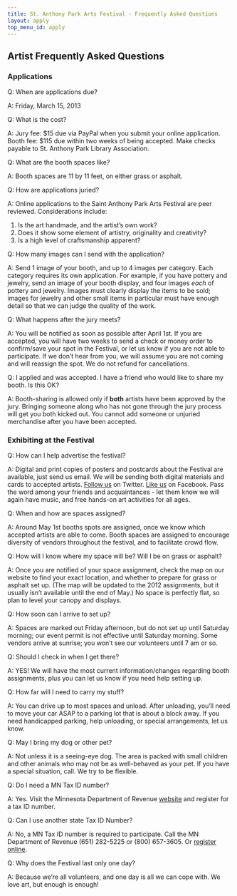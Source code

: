 ```yaml
---
title: St. Anthony Park Arts Festival - Frequently Asked Questions
layout: apply
top_menu_id: apply
---
```

## Artist Frequently Asked Questions

### Applications

Q: When are applications due?

A: Friday, March 15, 2013

Q: What is the cost?

A: Jury fee: $15 due via PayPal when you submit your online application.
Booth fee: $115 due within two weeks of being accepted.
Make checks payable to St. Anthony Park Library Association.

Q: What are the booth spaces like?

A: Booth spaces are 11 by 11 feet, on either grass or asphalt.

Q: How are applications juried?

A: Online applications to the Saint Anthony Park Arts Festival are peer reviewed. Considerations include:
1. Is the art handmade, and the artist’s own work? 
2. Does it show some element of artistry, originality and creativity?
3. Is a high level of craftsmanship apparent? 

Q: How many images can I send with the application?

A: Send 1 image of your booth, and up to 4 images per category. Each category requires its own application.
For example, if you have pottery and jewelry, send an image of your booth display, 
and four images *each* of pottery and jewelry.
Images must clearly display the items to be sold; 
images for jewelry and other small items in particular must have enough detail 
so that we can judge the quality of the work.

Q: What happens after the jury meets?

A: You will be notified as soon as possible after April 1st. 
If you are accepted, you will have two weeks to send a check or money order 
to confirm/save your spot in the Festival, 
or let us know if you are not able to participate. 
If we don’t hear from you, we will assume you are not coming 
and will reassign the spot. We do not refund for cancellations.

Q: I applied and was accepted. I have a friend who would like to share my booth. Is this OK?

A: Booth-sharing is allowed only if **both** artists have been approved by the jury. 
Bringing someone along who has not gone through the jury process 
will get you both kicked out.
You cannot add someone or unjuried merchandise after you have been accepted.

### Exhibiting at the Festival

Q: How can I help advertise the festival?

A: Digital and print copies of posters and postcards about the Festival are available,
just send us email. We will be sending both digital materials and cards 
to accepted artists. 
[Follow us](https://twitter.com/#!/SAPArtsFestival) on Twitter. 
[Like us](https://www.facebook.com/pages/Saint-Anthony-Park-Arts-Festival/229315300478251) on Facebook.
Pass the word among your friends and acquaintances - 
let them know we will again have music, and free hands-on art activities for all ages.

Q: When and how are spaces assigned?

A: Around May 1st booths spots are assigned, 
once we know which accepted artists are able to come.
Booth spaces are assigned to encourage diversity of 
vendors throughout the festival, and to facilitate crowd flow.

Q: How will I know where my space will be? Will I be on grass or asphalt?

A: Once you are notified of your space assignment, 
check the map on our website to find your exact location, 
and whether to prepare for grass or asphalt set up. 
(The map will be updated to the 2012 assignments, 
but it usually isn’t available until the end of May.) 
No space is perfectly flat, so plan to level your canopy and displays.

Q: How soon can I arrive to set up?

A: Spaces are marked out Friday afternoon, 
but do not set up until Saturday morning; 
our event permit is not effective until Saturday morning.
Some vendors arrive at sunrise; you won’t see our volunteers until 7 am or so.

Q: Should I check in when I get there?

A: YES! We will have the most current information/changes 
regarding booth assignments, plus you can let us know if you need help setting up.

Q: How far will I need to carry my stuff?

A: You can drive up to most spaces and unload. 
After unloading, you’ll need to move your car ASAP to a parking lot 
that is about a block away. If you need handicapped parking, help unloading, 
or special arrangements, let us know.

Q: May I bring my dog or other pet?

A: Not unless it is a seeing-eye dog. 
The area is packed with small children and other animals 
who may not be as well-behaved as your pet. 
If you have a special situation, call.
We try to be flexible.

Q: Do I need a MN Tax ID number?

A: Yes. Visit the Minnesota Department of Revenue
[website](http://taxes.state.mn.us/business_taxpayers/pages/business_registration_index.aspx)
and register for a tax ID number.

Q:  Can I use another state Tax ID Number?

A:  No, a MN Tax ID number is required to participate.
Call the MN Department of Revenue (651) 282-5225 or (800) 657-3605.
Or [register online](http://taxes.state.mn.us/business_taxpayers/pages/business_registration_index.aspx).

Q: Why does the Festival last only one day?

A: Because we’re all volunteers, and one day is all we can cope with. We love art, but enough is enough!
